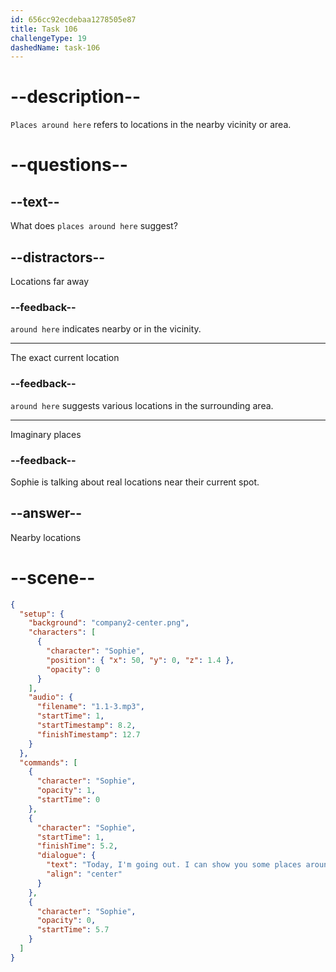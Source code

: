 ```yaml
---
id: 656cc92ecdebaa1278505e87
title: Task 106
challengeType: 19
dashedName: task-106
---
```


<!--
AUDIO REFERENCE:
Sophie: Today, I'm going out. I can show you some places around here. Are you interested?
-->

# --description--

`Places around here` refers to locations in the nearby vicinity or area.

# --questions--

## --text--

What does `places around here` suggest?

## --distractors--

Locations far away

### --feedback--

`around here` indicates nearby or in the vicinity.

---

The exact current location

### --feedback--

`around here` suggests various locations in the surrounding area.

---

Imaginary places

### --feedback--

Sophie is talking about real locations near their current spot.

## --answer--

Nearby locations

# --scene--

```json
{
  "setup": {
    "background": "company2-center.png",
    "characters": [
      {
        "character": "Sophie",
        "position": { "x": 50, "y": 0, "z": 1.4 },
        "opacity": 0
      }
    ],
    "audio": {
      "filename": "1.1-3.mp3",
      "startTime": 1,
      "startTimestamp": 8.2,
      "finishTimestamp": 12.7
    }
  },
  "commands": [
    {
      "character": "Sophie",
      "opacity": 1,
      "startTime": 0
    },
    {
      "character": "Sophie",
      "startTime": 1,
      "finishTime": 5.2,
      "dialogue": {
        "text": "Today, I'm going out. I can show you some places around here. Are you interested?",
        "align": "center"
      }
    },
    {
      "character": "Sophie",
      "opacity": 0,
      "startTime": 5.7
    }
  ]
}
```

